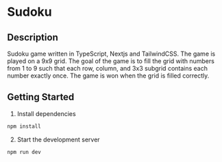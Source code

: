 # Sudoku

## Description

Sudoku game written in TypeScript, Nextjs and TailwindCSS. The game is played on a 9x9 grid. The goal of the game is to fill the grid with numbers from 1 to 9 such that each row, column, and 3x3 subgrid contains each number exactly once. The game is won when the grid is filled correctly.

## Getting Started

1. Install dependencies

```bash
npm install
```

2. Start the development server

```bash
npm run dev
```
